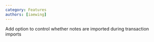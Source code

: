 ```yaml
---
category: Features
authors: [iaewing]
---
```


Add option to control whether notes are imported during transaction imports